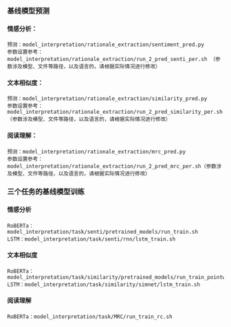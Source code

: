 ### 基线模型预测
#### 情感分析：
    预测：model_interpretation/rationale_extraction/sentiment_pred.py
    参数设置参考：model_interpretation/rationale_extraction/run_2_pred_senti_per.sh （参数涉及模型、文件等路径，以及语言的，请根据实际情况进行修改）
#### 文本相似度：
    预测：model_interpretation/rationale_extraction/similarity_pred.py
    参数设置参考：model_interpretation/rationale_extraction/run_2_pred_similarity_per.sh（参数涉及模型、文件等路径，以及语言的，请根据实际情况进行修改）
#### 阅读理解：
    预测：model_interpretation/rationale_extraction/mrc_pred.py
    参数设置参考：model_interpretation/rationale_extraction/run_2_pred_mrc_per.sh（参数涉及模型、文件等路径，以及语言的，请根据实际情况进行修改）
### 三个任务的基线模型训练
#### 情感分析
    RoBERTa：model_interpretation/task/senti/pretrained_models/run_train.sh
    LSTM：model_interpretation/task/senti/rnn/lstm_train.sh
#### 文本相似度
    RoBERTa：model_interpretation/task/similarity/pretrained_models/run_train_pointwise.sh
    LSTM：model_interpretation/task/similarity/simnet/lstm_train.sh
#### 阅读理解
    RoBERTa：model_interpretation/task/MRC/run_train_rc.sh

